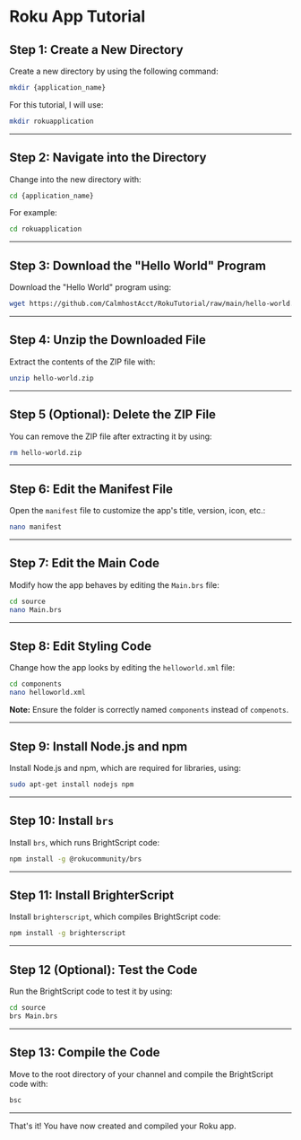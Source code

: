 
# Roku App Tutorial

## Step 1: Create a New Directory
Create a new directory by using the following command:

```bash
mkdir {application_name}
```

For this tutorial, I will use:

```bash
mkdir rokuapplication
```

---

## Step 2: Navigate into the Directory
Change into the new directory with:

```bash
cd {application_name}
```

For example:

```bash
cd rokuapplication
```

---

## Step 3: Download the "Hello World" Program
Download the "Hello World" program using:

```bash
wget https://github.com/CalmhostAcct/RokuTutorial/raw/main/hello-world.zip
```

---

## Step 4: Unzip the Downloaded File
Extract the contents of the ZIP file with:

```bash
unzip hello-world.zip
```

---

## Step 5 (Optional): Delete the ZIP File
You can remove the ZIP file after extracting it by using:

```bash
rm hello-world.zip
```

---

## Step 6: Edit the Manifest File
Open the `manifest` file to customize the app's title, version, icon, etc.:

```bash
nano manifest
```

---

## Step 7: Edit the Main Code
Modify how the app behaves by editing the `Main.brs` file:

```bash
cd source
nano Main.brs
```

---

## Step 8: Edit Styling Code
Change how the app looks by editing the `helloworld.xml` file:

```bash
cd components
nano helloworld.xml
```

**Note:** Ensure the folder is correctly named `components` instead of `compenots`.

---

## Step 9: Install Node.js and npm
Install Node.js and npm, which are required for libraries, using:

```bash
sudo apt-get install nodejs npm
```

---

## Step 10: Install `brs`
Install `brs`, which runs BrightScript code:

```bash
npm install -g @rokucommunity/brs
```

---

## Step 11: Install BrighterScript
Install `brighterscript`, which compiles BrightScript code:

```bash
npm install -g brighterscript
```

---

## Step 12 (Optional): Test the Code
Run the BrightScript code to test it by using:

```bash
cd source
brs Main.brs
```

---

## Step 13: Compile the Code
Move to the root directory of your channel and compile the BrightScript code with:

```bash
bsc
```

---

That's it! You have now created and compiled your Roku app.
